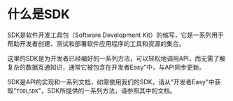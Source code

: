 # 什么是SDK
‌SDK是软件开发工具包（Software Development Kit）的缩写，它是一系列用于帮助开发者创建、测试和部署软件应用程序的工具和资源的集合。

这里的SDK是为开发者已经编好的一系列方法，可以轻松地调用API，而无需了解复杂的数据互通知识，通常它被包含在开发者Easy"中，与API同步更新。

SDK是API的实现和一系列文档，如需使用我们的SDK，请从"开发者Easy"中获取"`TOOLSDK`"，SDK所提供的一系列方法，请参照其中的文档。
